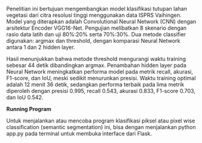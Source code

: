 Penelitian ini bertujuan mengembangkan model klasifikasi tutupan lahan vegetasi dari citra resolusi tinggi menggunakan data ISPRS Vaihingen. Model yang diterapkan adalah Convolutional Neural Network (CNN) dengan arsitektur Encoder VGG16-Net. Pengujian melibatkan 8 skenario dengan rasio data latih dan uji 80%:20% serta 70%:30%. Dua metode classifier digunakan: argmax dan threshold, dengan komparasi Neural Network antara 1 dan 2 hidden layer.

Hasil menunjukkan bahwa metode threshold mengurangi waktu training sebesar 44 detik dibandingkan argmax. Penambahan hidden layer pada Neural Network meningkatkan performa model pada metrik recall, akurasi, F1-score, dan IoU, meski sedikit menurunkan presisi. Waktu training optimal adalah 12 menit 36 detik, sedangkan performa terbaik pada lima metrik diperoleh dengan presisi 0.995, recall 0.543, akurasi 0.833, F1-score 0.703, dan IoU 0.542.

<b> Running Program </b>

Untuk menjalankan atau mencoba program klasifikasi piksel atau pixel wise classification (semantic segmentation) ini, bisa dengan menjalankan python app.py pada terminal untuk membuka interface dari Flask.
